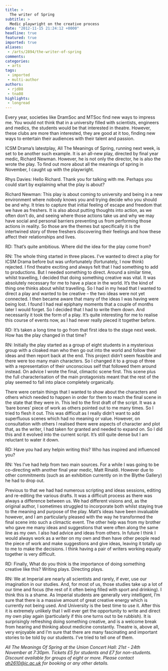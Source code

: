 ```yaml
---
title: >
  The writer of Spring
subtitle: >
  Medic playwright on the creative process
date: "2012-11-15 21:24:12 +0000"
headline: true
featured: true
imported: true
aliases:
 - /arts/2894/the-writer-of-spring
comments:
categories:
 - arts
tags:
 - imported
 - multi-author
authors:
 - rjd08
 - tna08
highlights:
 - longread
---
```


Every year, societies like DramSoc and MTSoc find new ways to impress me. You would not think that in a university filled with scientists, engineers and medics, the students would be that interested in theatre. However, these clubs are more than interested, they are good at it too, finding new ways to entertain their audiences with their talent and passion.

ICSM Drama’s latestplay, All The Meanings of Spring, running next week, is set to be another such example. It is an all-new play, directed by final year medic, Richard Newman. However, he is not only the director, he is also the wrote the play. To find out more about all the meanings of spring in November, I caught up with the playwright.

Rhys Davies: Hello Richard. Thank you for talking with me. Perhaps you could start by explaining what the play is about?

Richard Newman: This play is about coming to university and being in a new environment where nobody knows you and trying decide who you should be and why. It tries to capture that initial feeling of escape and freedom that we have as freshers. It is also about putting thoughts into action, as we often don’t do, and seeing where those actions take us and why we may have social and personal barriers preventing us from performing those actions in reality. So those are the themes but specifically it is the intertwined story of three freshers discovering their feelings and how these affect their relationships and lives.

RD: That’s quite ambitious. Where did the idea for the play come from?

RN: The whole thing started in three places. I’ve wanted to direct a play for ICSM Drama before but was unfortunately (fortunately, I now think) rejected. I find theatre exciting and always felt that I had something to add to productions. But I needed something to direct. Around a similar time, whilst travelling, I decided that doing something creative was vital. It was absolutely necessary for me to have a place in the world. It’s the kind of thing one thinks about whilst travelling. So I had in my head that I wanted to direct a play and wanted to be creative – the two ideas were not yet connected. I then became aware that many of the ideas I was having were being lost. I found I had real epiphany moments that a couple of months later I would forget. So I decided that I had to write them down. And necessarily it took the form of a play. It’s quite interesting for me to realise this course of events now, as I had never really pieced it together before.

RD: It’s taken a long time to go from that first idea to the stage next week. How has the play changed in that time?

RN: Initially the play started as a group of eight students in a mysterious group with a cloaked man who then go out into the world and follow their ideas and then report back at the end. This project didn’t seem feasible and there were too many main characters. So I changed it to a group of three with a representation of their unconscious self that followed them around instead. On advice I wrote the final, climactic scene first. This scene plus the full characterisation of the main protagonists meant that the rest of the play seemed to fall into place completely organically.

There were certain things that I wanted to show about the characters and others which needed to happen in order for them to reach the final scene in the state that they were in. This led to the first draft of the script. It was a ‘bare bones’ piece of work as others pointed out to me many times. So I tried to flesh it out. This was difficult as I really didn’t want to add superfluous scenes which had no meaning or value. However, on consultation with others I realised there were aspects of character and plot that, as the writer, I had taken for granted and needed to expand on. So I did this and it evolved into the current script. It’s still quite dense but I am reluctant to water it down.

RD: Have you had any helpin writing this? Who has inspired and influenced you?

RN: Yes I’ve had help from two main sources. For a while I was going to be co-directing with another final year medic, Matt Rinaldi. However due to other commitments (such as an exhibition currently on in the Blythe Gallery) he had to drop out.

Previous to that we had had numerous scripting and ideas sessions, editing and re-editing the various drafts. It was a difficult process as there was always a difference between us. We had different visions and, as the original author, I sometimes struggled to incorporate both whilst staying true to the meaning and purpose of the play. Matt’s ideas have been invaluable however, and I am particularly pleased with the way he transformed the final scene into such a climactic event.
 The other help was from my brother who gave me many ideas and suggestions that were often along the same line as my own. I also had advice and ideas from others. In future I think I would always work as a writer on my own and then have other people read the piece of work and make suggestions and give ideas, leaving it totally up to me to make the decisions. I think having a pair of writers working equally together is very difficult.

RD: Finally, What do you think is the importance of doing something creative like this? Writing plays. Directing plays.

RN: We at Imperial are nearly all scientists and rarely, if ever, use our imagination in our studies. And, for most of us, those studies take up a lot of our time and focus (the rest of it often being filled with sport and drinking). I think this is a shame. As Imperial students are generally very intelligent, I’m sure that there is a massive amount of great creative energy which is currently not being used. And University is the best time to use it. After this it is extremely unlikely that I will ever get the opportunity to write and direct my own play again (particularly if this one turns out to be rubbish). It is surprisingly refreshing doing something creative, and is a welcome break from hearing and thinking about medicine constantly. Theatre is, above all, very enjoyable and I’m sure that there are many fascinating and important stories to be told by our students. I’ve tried to tell one of them.

_All The Meanings Of Spring at the Union Concert Hall: 21st - 24th November at 7:30pm. Tickets £5 for students and £7 for non-students. Discount available for groups of eight or more. Please contact ah2610@ic.ac.uk for booking or any other details._
